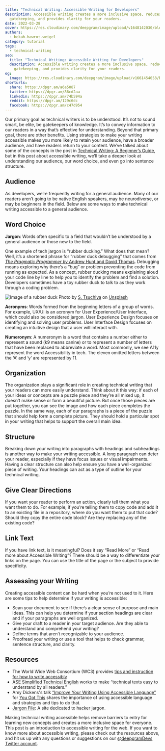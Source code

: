 ```yaml
---
title: "Technical Writing: Accessible Writing for Developers"
description: Accessible writing creates a more inclusive space, reduces
  gatekeeping, and provides clarity for your readers.
date: 2022-03-28
cover: https://res.cloudinary.com/deepgram/image/upload/v1648142030/blog/2022/03/technical-writing-accessible-writing-for-developers/accessible-writing%402x.jpg
authors:
  - bekah-hawrot-weigel
category: tutorial
tags:
  - technical-writing
seo:
  title: "Technical Writing: Accessible Writing for Developers"
  description: Accessible writing creates a more inclusive space, reduces
    gatekeeping, and provides clarity for your readers.
og:
  image: https://res.cloudinary.com/deepgram/image/upload/v1661454053/blog/technical-writing-accessible-writing-for-developers/ograph.png
shorturls:
  share: https://dpgr.am/a6a5087
  twitter: https://dpgr.am/86cd2aa
  linkedin: https://dpgr.am/74b594a
  reddit: https://dpgr.am/129c6dc
  facebook: https://dpgr.am/c47d954
---
```

Our primary goal as technical writers is to be understood. It’s not to sound smart, be elite, be gatekeepers of knowledge. It’s to convey information to our readers in a way that’s effective for understanding. Beyond that primary goal, there are other benefits. Using strategies to make your writing accessible makes you more likely to retain your audience, have a broader audience, and have readers return to your content. We’ve talked about some of the concepts in the post in [Technical Writing: A Beginner’s Guide](https://developers.deepgram.com/blog/2022/03/technical-writing-a-beginners-guide/), but in this post about accessible writing, we’ll take a deeper look at understanding our audience, our word choice, and even go into sentence structure.

## Audience

As developers, we’re frequently writing for a general audience. Many of our readers aren’t going to be native English speakers, may be neurodiverse, or may be beginners in the field. Below are some ways to make technical writing accessible to a general audience.

## Word Choice

**Jargon**: Words often specific to a field that wouldn’t be understood by a general audience or those new to the field.

One example of tech jargon is “rubber ducking.” What does that mean? Well, it’s a shortened phrase for “rubber duck debugging” that comes from [*The Pragmatic Programmer* by Andrew Hunt and David Thomas](https://en.wikipedia.org/wiki/The_Pragmatic_Programmer).  Debugging means exploring why there’s a “bug” or problem preventing the code from running as expected. As a concept, rubber ducking means explaining aloud your code line by line to help you to identify the problem and find a solution. Developers sometimes have a toy rubber duck to talk to as they work through a coding problem.

![Image of a rubber duck](https://res.cloudinary.com/deepgram/image/upload/v1648142036/blog/2022/03/technical-writing-accessible-writing-for-developers/rubber-duck.jpg)
Photo by [S. Tsuchiya](https://unsplash.com/@s_tsuchiya?utm_source=unsplash&utm_medium=referral&utm_content=creditCopyText) on [Unsplash](https://unsplash.com/?utm_source=unsplash&utm_medium=referral&utm_content=creditCopyText)

**Acronyms**: Words formed from the beginning letters of a group of words. For example, UX/UI is an acronym for User Experience/User Interface, which could also be considered jargon. User Experience Design focuses on identifying and solving user problems. User Interface Design focuses on creating an intuitive design that a user will interact with.

**Numeronym**: A numeronym is a word that contains a number either to represent a sound (k9 means canine) or to represent a number of letters that have been replaced to abbreviate a word. Most commonly, we see A11y represent the word Accessibility in tech. The eleven omitted letters between the ‘A’ and ‘y’ are represented by 11.

## Organization

The organization plays a significant role in creating technical writing that your readers can more easily understand. Think about it this way: if each of your ideas or concepts are a puzzle piece and they’re all mixed up, it doesn’t make sense or form a beautiful picture. But once those pieces are put together, you can see the image and how each piece completes the puzzle. In the same way, each of our paragraphs is a piece of the puzzle that should help form a complete picture. They should hold a particular spot in your writing that helps to support the overall main idea.

## Structure

Breaking down your writing into paragraphs with headings and subheadings is another way to make your writing accessible. A long paragraph can deter your reader, especially if they have focus issues or visual impairments. Having a clear structure can also help ensure you have a well-organized piece of writing. Your headings can act as a type of outline for your technical writing.

## Give Clear Directions

If you want your reader to perform an action, clearly tell them what you want them to do. For example, if you’re telling them to copy code and add it to an existing file in a repository, where do you want them to put that code? Should they copy the entire code block? Are they replacing any of the existing code?

## Link Text

If you have link text, is it meaningful? Does it say “Read More” or “Read more about Accessible Writing”? There should be a way to differentiate your links on the page. You can use the title of the page or the subject to provide specificity.

## Assessing your Writing

Creating accessible content can be hard when you’re not used to it. Here are some tips to help determine if your writing is accessible:

* Scan your document to see if there’s a clear sense of purpose and main ideas. This can help you determine if your section headings are clear and if your paragraphs are well organized.
* Give your draft to a reader in your target audience. Are they able to understand and comprehend your writing?
* Define terms that aren’t recognizable to your audience.
* Proofread your writing or use a tool that helps to check grammar, sentence structure, and clarity.

## Resources

* The World Wide Web Consortium (WC3) provides [tips and instruction for how to write accessibly](https://www.w3.org/WAI/tips/writing/)
* [ASE Simplified Technical English](https://asd-ste100.org/about.html) works to make “technical texts easy to understand by all readers.”
* Amy Dickens's talk [“Improve Your Writing Using Accessible Language”](https://yougotthis.io/talks/improve-writing-using-accessible-language/) for [You Got This](https://yougotthis.io/) shares the importance of using accessible language and strategies and tips to do that.
* [Jargon File](http://www.catb.org/jargon/): A site dedicated to hacker jargon.

Making technical writing accessible helps remove barriers to entry for learning new concepts and creates a more inclusive space for everyone. This post is an introduction to accessible writing for the web. If you want to know more about accessible writing, please check out the resources above, and hit us up with any questions or suggestions on our [@deepgramDevs Twitter account](https://twitter.com/DeepgramDevs).